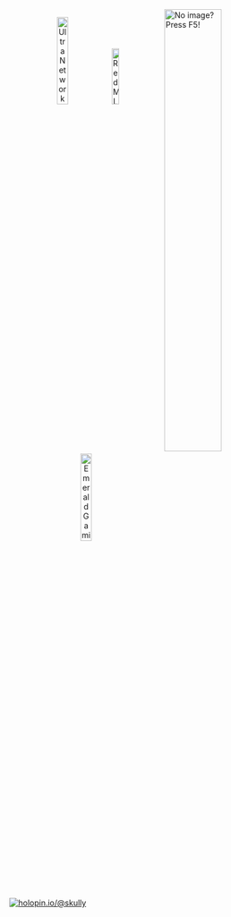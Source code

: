 <img width="45%" align="right" src="https://readme-stats-imskully.vercel.app/api?username=ImSkully&count_private=true&include_all_commits=true&show_icons=true&bg_color=30,e96443,904e95&title_color=fff&text_color=fff&hide=stars&icon_color=fff&hide_border=true&cache_seconds=86400&disable_animations=true" alt="No image? Press F5!" />

<p align="center">
  <a href="https://ultranetwork.net" target="_blank" title="UltraNetwork"><img width="20%" alt="UltraNetwork Logo" src="https://i.imgur.com/diVA1qX.png" /></a>
  <a href="https://skully.tech/redmroleplay" target="_blank" title="RedM"><img width="16%" alt="RedM Logo" src="https://i.imgur.com/jXrPwbB.png"></a>
  <a href="https://skully.tech/emerald" target="_blank" title="Emerald"><img width="20%" alt="Emerald Gaming Logo" src="https://i.imgur.com/urEQVoc.png"></a>
</p>

[![holopin.io/@skully](https://holopin.me/skully)](https://holopin.io/@skully)
